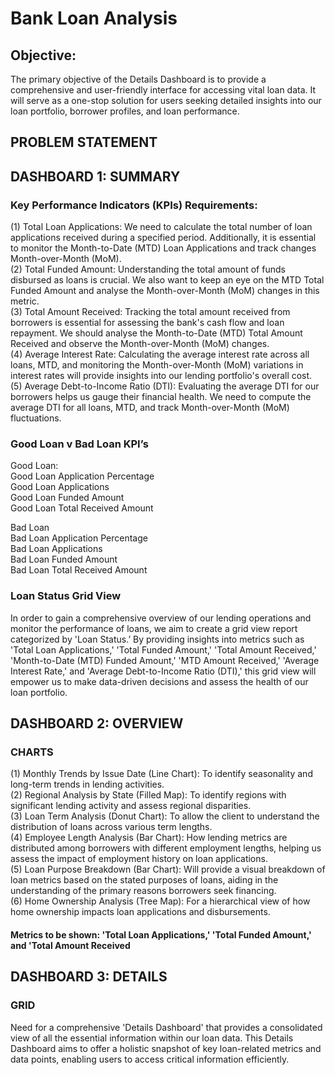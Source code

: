 # Bank Loan Analysis
## Objective:
The primary objective of the Details Dashboard is to provide a comprehensive and user-friendly interface for accessing vital loan data. It will serve as a one-stop solution for users seeking detailed insights into our loan portfolio, borrower profiles, and loan performance.

## PROBLEM STATEMENT
## DASHBOARD 1: SUMMARY
### Key Performance Indicators (KPIs) Requirements:
(1) Total Loan Applications: We need to calculate the total number of loan applications received during a specified period. Additionally, it is essential to monitor the Month-to-Date (MTD) Loan Applications and track changes Month-over-Month (MoM).<br />
(2) Total Funded Amount: Understanding the total amount of funds disbursed as loans is crucial. We also want to keep an eye on the MTD Total Funded Amount and analyse the Month-over-Month (MoM) changes in this metric.<br />
(3) Total Amount Received: Tracking the total amount received from borrowers is essential for assessing the bank's cash flow and loan repayment. We should analyse the Month-to-Date (MTD) Total Amount Received and observe the Month-over-Month (MoM) changes.<br />
(4) Average Interest Rate: Calculating the average interest rate across all loans, MTD, and monitoring the Month-over-Month (MoM) variations in interest rates will provide insights into our lending portfolio's overall cost.<br />
(5) Average Debt-to-Income Ratio (DTI): Evaluating the average DTI for our borrowers helps us gauge their financial health. We need to compute the average DTI for all loans, MTD, and track Month-over-Month (MoM) fluctuations. <br />

### Good Loan v Bad Loan KPI’s

Good Loan:<br />
Good Loan Application Percentage <br />
Good Loan Applications <br />
Good Loan Funded Amount <br />
Good Loan Total Received Amount <br />

Bad Loan <br />
Bad Loan Application Percentage <br />
Bad Loan Applications <br />
Bad Loan Funded Amount <br />
Bad Loan Total Received Amount <br />

### Loan Status Grid View
In order to gain a comprehensive overview of our lending operations and monitor the performance of loans, we aim to create a grid view report categorized by 'Loan Status.’ By providing insights into metrics such as 'Total Loan Applications,' 'Total Funded Amount,' 'Total Amount Received,' 'Month-to-Date (MTD) Funded Amount,' 'MTD Amount Received,' 'Average Interest Rate,' and 'Average Debt-to-Income Ratio (DTI),' this grid view will empower us to make data-driven decisions and assess the health of our loan portfolio.

## DASHBOARD 2: OVERVIEW
### CHARTS
(1) Monthly Trends by Issue Date (Line Chart):  To identify seasonality and long-term trends in lending activities. <br />
(2) Regional Analysis by State (Filled Map): To identify regions with significant lending activity and assess regional disparities. <br />
(3) Loan Term Analysis (Donut Chart): To allow the client to understand the distribution of loans across various term lengths.<br />
(4) Employee Length Analysis (Bar Chart): How lending metrics are distributed among borrowers with different employment lengths, helping us assess the impact of employment history on loan applications.<br />
(5) Loan Purpose Breakdown (Bar Chart): Will provide a visual breakdown of loan metrics based on the stated purposes of loans, aiding in the understanding of the primary reasons borrowers seek financing.<br />
(6) Home Ownership Analysis (Tree Map): For a hierarchical view of how home ownership impacts loan applications and disbursements.
#### Metrics to be shown: 'Total Loan Applications,' 'Total Funded Amount,' and 'Total Amount Received

## DASHBOARD 3: DETAILS
### GRID
Need for a comprehensive 'Details Dashboard' that provides a consolidated view of all the essential information within our loan data. This Details Dashboard aims to offer a holistic snapshot of key loan-related metrics and data points, enabling users to access critical information efficiently.



